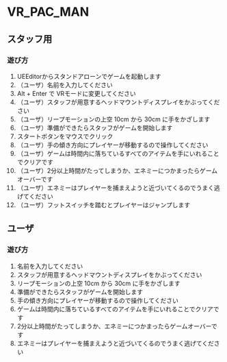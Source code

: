 # VR_PAC_MAN
## スタッフ用
### 遊び方
1. UEEditorからスタンドアローンでゲームを起動します
1. （ユーザ）名前を入力してください
1. Alt + Enter で VRモードに変更してください
1. （ユーザ）スタッフが用意するヘッドマウントディスプレイをかぶってください
1. （ユーザ）リープモーションの上空 10cm から 30cm に手をかざします
1. （ユーザ）準備ができたらスタッフがゲームを開始します
1. スタートボタンをマウスでクリック
1. （ユーザ）手の傾き方向にプレイヤーが移動するので操作してください
1. （ユーザ）ゲームは時間内に落ちているすべてのアイテムを手にいれることでクリアです
1. （ユーザ）2分以上時間がたってしまうか、エネミーにつかまったらゲームオーバーです
1. （ユーザ）エネミーはプレイヤーを捕まえようと近づいてくるのでうまく逃げてください
1. （ユーザ）フットスイッチを踏むとプレイヤーはジャンプします

## ユーザ
### 遊び方
1. 名前を入力してください
1. スタッフが用意するヘッドマウントディスプレイをかぶってください
1. リープモーションの上空 10cm から 30cm に手をかざします
1. 準備ができたらスタッフがゲームを開始します
1. 手の傾き方向にプレイヤーが移動するので操作してください
1. ゲームは時間内に落ちているすべてのアイテムを手にいれることでクリアです
1. 2分以上時間がたってしまうか、エネミーにつかまったらゲームオーバーです
1. エネミーはプレイヤーを捕まえようと近づいてくるのでうまく逃げてください
